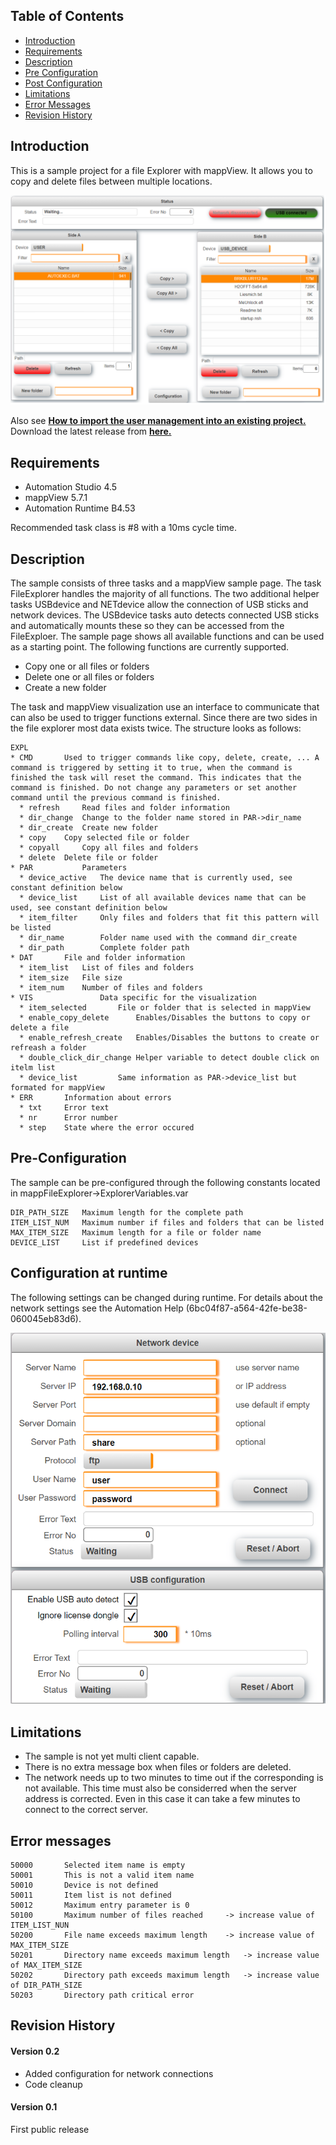 ## Table of Contents
* [Introduction](#Introduction)
* [Requirements](#Requirements)
* [Description](#Description)
* [Pre Configuration](#Pre-Configuration)
* [Post Configuration](#Post-Configuration)
* [Limitations](#Limitations)
* [Error Messages](#Errors)
* [Revision History](#Revision-History)

<a name="Introduction"></a>
## Introduction
This is a sample project for a file Explorer with mappView. It allows you to copy and delete files between multiple locations.

![](Logical/mappView/Resources/Media/screenshot_main.png)

Also see [**How to import the user management into an existing project.**](Logical/mappFileExplorer/HowToImport.pdf) Download the latest release from [**here.**](../../releases)

<a name="Requirements"></a>
## Requirements
* Automation Studio 4.5
* mappView 5.7.1
* Automation Runtime B4.53

Recommended task class is #8 with a 10ms cycle time.

<a name="Description"></a>
## Description
The sample consists of three tasks and a mappView sample page. The task FileExplorer handles the majority of all functions. The two additional helper tasks USBdevice and NETdevice allow the connection of USB sticks and network devices. The USBdevice tasks auto detects connected USB sticks and automatically mounts these so they can be accessed from the FileExploer. The sample page shows all available functions and can be used as a starting point. The following functions are currently supported.

* Copy one or all files or folders
* Delete one or all files or folders
* Create a new folder

The task and mappView visualization use an interface to communicate that can also be used to trigger functions external. Since there are two sides in the file explorer most data exists twice. The structure looks as follows:

	EXPL
	* CMD		Used to trigger commands like copy, delete, create, ... A command is triggered by setting it to true, when the command is finished the task will reset the command. This indicates that the command is finished. Do not change any parameters or set another command until the previous command is finished. 
	  * refresh 	Read files and folder information
	  * dir_change 	Change to the folder name stored in PAR->dir_name
	  * dir_create 	Create new folder
	  * copy 	Copy selected file or folder
	  * copyall 	Copy all files and folders
	  * delete 	Delete file or folder
	* PAR 			Parameters
	  * device_active 	The device name that is currently used, see constant definition below
	  * device_list 	List of all available devices name that can be used, see constant definition below
	  * item_filter 	Only files and folders that fit this pattern will be listed
	  * dir_name 		Folder name used with the command dir_create
	  * dir_path 		Complete folder path 
	* DAT		File and folder information
	  * item_list	List of files and folders
	  * item_size	File size
	  * item_num	Number of files and folders
	* VIS				Data specific for the visualization
	  * item_selected		File or folder that is selected in mappView
	  * enable_copy_delete		Enables/Disables the buttons to copy or delete a file
	  * enable_refresh_create	Enables/Disables the buttons to create or refreash a folder
	  * double_click_dir_change	Helper variable to detect double click on itelm list
	  * device_list			Same information as PAR->device_list but formated for mappView  
	* ERR		Information about errors
	  * txt		Error text
	  * nr		Error number
	  * step	State where the error occured

<a name="Pre-Configuration"></a>
## Pre-Configuration
The sample can be pre-configured through the following constants located in mappFileExplorer->ExplorerVariables.var

	DIR_PATH_SIZE 	Maximum length for the complete path
	ITEM_LIST_NUM 	Maximum number if files and folders that can be listed
	MAX_ITEM_SIZE 	Maximum length for a file or folder name
	DEVICE_LIST   	List if predefined devices

<a name="Post-Configuration"></a>
## Configuration at runtime
The following settings can be changed during runtime. For details about the network settings see the Automation Help (6bc04f87-a564-42fe-be38-060045eb83d6).

![](Logical/mappView/Resources/Media/screenshot_cfg.png)

<a name="Limitations"></a>
## Limitations
* The sample is not yet multi client capable.
* There is no extra message box when files or folders are deleted.
* The network needs up to two minutes to time out if the corresponding is not available. This time must also be considerred when the server address is corrected. Even in this case it can take a few minutes to connect to the correct server.

<a name="Errors"></a>
## Error messages
	50000		Selected item name is empty										
	50001		This is not a valid item name											
	50010		Device is not defined												
	50011		Item list is not defined											
	50012		Maximum entry parameter is 0											
	50100		Maximum number of files reached		-> increase value of ITEM_LIST_NUN					
	50200		File name exceeds maximum length	-> increase value of MAX_ITEM_SIZE					
	50201		Directory name exceeds maximum length	-> increase value of MAX_ITEM_SIZE					
	50202		Directory path exceeds maximum length	-> increase value of DIR_PATH_SIZE			
	50203		Directory path critical error

<a name="Revision-History"></a>
## Revision History

#### Version 0.2
- Added configuration for network connections
- Code cleanup

#### Version 0.1
First public release
